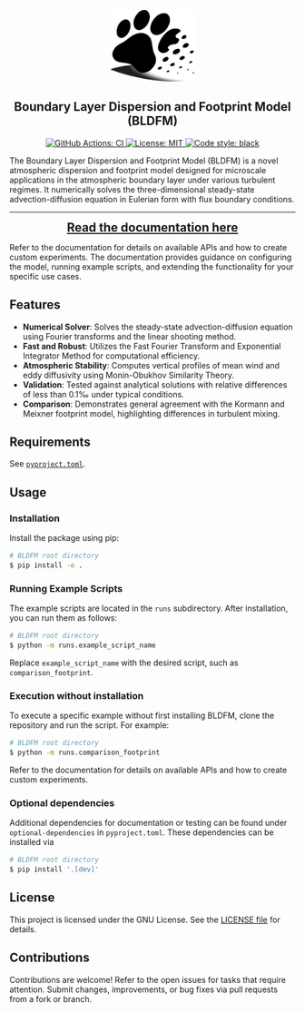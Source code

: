 <p align="center">
  <a href="https://github.com/SchlutowSM2Group/BLFDM">
  <img alt="BLDFM Logo" src="docs/source/_static/logo.png" width=150px>
  </a>
</p>

<h2 align="center">Boundary Layer Dispersion and Footprint Model (BLDFM)</h2>

<p align="center">
<a href="https://github.com/SchlutowSM2Group/BLFDM/actions/workflows/ci.yml">
<img alt="GitHub Actions: CI" src="https://img.shields.io/github/actions/workflow/status/SchlutowSM2Group/BLFDM/ci.yml?logo=github&label=ci">
</a>
<a href="https://www.gnu.org/licenses/gpl-3.0">
<img alt="License: MIT" src="https://img.shields.io/badge/License-GPLv3-blue.svg">
</a>
<a href="https://github.com/psf/black">
<img alt="Code style: black" src="https://img.shields.io/badge/code%20style-black-000000.svg">
</a>
</p>

The Boundary Layer Dispersion and Footprint Model (BLDFM) is a novel atmospheric dispersion and footprint model designed for microscale applications in the atmospheric boundary layer under various turbulent regimes. It numerically solves the three-dimensional steady-state advection-diffusion equation in Eulerian form with flux boundary conditions.

---

<p align="center">
  <a href="https://github.com/SchlutowSM2Group/BLFDM/wiki" style="font-size: 1.5em; font-weight: bold;">
    Read the documentation here
  </a>
</p>

Refer to the documentation for details on available APIs and how to create custom experiments. The documentation provides guidance on configuring the model, running example scripts, and extending the functionality for your specific use cases.

<!-- --- -->

## Features

- **Numerical Solver**: Solves the steady-state advection-diffusion equation using Fourier transforms and the linear shooting method.
- **Fast and Robust**: Utilizes the Fast Fourier Transform and Exponential Integrator Method for computational efficiency.
- **Atmospheric Stability**: Computes vertical profiles of mean wind and eddy diffusivity using Monin-Obukhov Similarity Theory.
- **Validation**: Tested against analytical solutions with relative differences of less than 0.1‰ under typical conditions.
- **Comparison**: Demonstrates general agreement with the Kormann and Meixner footprint model, highlighting differences in turbulent mixing.

<!-- --- -->

## Requirements

See [`pyproject.toml`](https://github.com/SchlutowSM2Group/BLFDM/blob/main/pyproject.toml).

<!-- --- -->

## Usage

### Installation

Install the package using pip:

```bash
# BLDFM root directory
$ pip install -e .
```

### Running Example Scripts
The example scripts are located in the `runs` subdirectory. After installation, you can run them as follows:
```bash
# BLDFM root directory
$ python -m runs.example_script_name
```
Replace `example_script_name` with the desired script, such as `comparison_footprint`.

### Execution without installation
To execute a specific example without first installing BLDFM, clone the repository and run the script. For example:
```bash
# BLDFM root directory
$ python -m runs.comparison_footprint
```

Refer to the documentation for details on available APIs and how to create custom experiments.

### Optional dependencies
Additional dependencies for documentation or testing can be found under `optional-dependencies` in `pyproject.toml`. These dependencies can be installed via
```bash
# BLDFM root directory
$ pip install '.[dev]'
```

## License
This project is licensed under the GNU License. See the [LICENSE file]() for details.

## Contributions
Contributions are welcome! Refer to the open issues for tasks that require attention. Submit changes, improvements, or bug fixes via pull requests from a fork or branch.